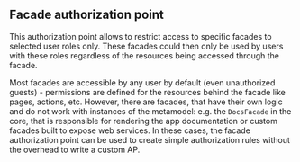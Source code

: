 ## Facade authorization point

This authorization point allows to restrict access to specific facades to selected user roles only. These facades could then only be used by users with these roles regardless of the resources being accessed through the facade.

Most facades are accessible by any user by default (even unauthorized guests) - permissions are defined for the resources behind the facade like pages, actions, etc. However, there are facades, that have their own logic and do not work with instances of the metamodel: e.g. the `DocsFacade` in the core, that is responsible for rendering the app documentation or custom facades built to expose web services. In these cases, the facade authorization point can be used to create simple authorization rules without the overhead to write a custom AP.